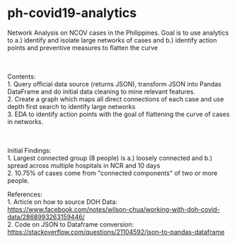 # ph-covid19-analytics
Network Analysis on NCOV cases in the Philippines. Goal is to use analytics to a.) identify and isolate large networks of cases and b.) identify action points and preventive measures to flatten the curve

<br><br>
Contents:
<br>1. Query official data source (returns JSON), transform JSON into Pandas DataFrame and do initial data cleaning to mine relevant features.
<br>2. Create a graph which maps all direct connections of each case and use depth first search to identify large networks
<br>3. EDA to identify action points with the goal of flattening the curve of cases in networks.

<br><br>
Initial Findings:
<br> 1. Largest connected group (8 people) is a.) loosely connected and b.) spread across multiple hospitals in NCR and 10 days
<br> 2. 10.75% of cases come from "connected components" of two or more people. 

References:
<br> 1. Article on how to source DOH Data: https://www.facebook.com/notes/wilson-chua/working-with-doh-covid-data/2868993263159446/
<br> 2. Code on JSON to Dataframe conversion: https://stackoverflow.com/questions/21104592/json-to-pandas-dataframe
